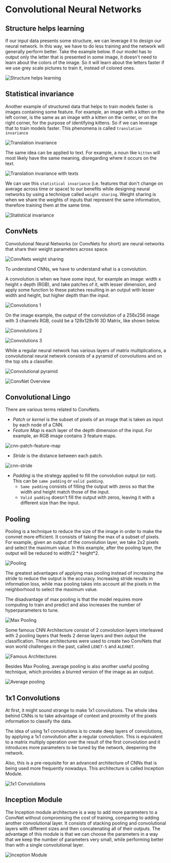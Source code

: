 # Convolutional Neural Networks

## Structure helps learning

If our input data presents some structure, we can leverage it to design our neural network. In this way, we have to do less training and the network will generally perform better. Take the example below. If our model has to output only the letter that is presented in some image, it doesn't need to learn about the colors of the image. So it will learn about the letters faster if we use grey scale pictures to train it, instead of colored ones.

![Structure helps learning](images/cnns/structure-helps-learning.png)

## Statistical invariance

Another example of structured data that helps to train models faster is images containing some feature. For example, an image with a kitten on the left corner, is the same as an image with a kitten on the center, or on the right corner, for the purpose of identifying kittens. So if we can leverage that to train models faster. This phenomena is called `translation invariance`

![Translation invariance](images/cnns/translation-invariance.png)

The same idea can be applied to text. For example, a noun like `kitten` will most likely have the same meaning, disregarding where it occurs on the text.

![Translation invariance with texts](images/cnns/translation-invariance-2.png)

We can use this `statistical invariance` (i.e. features that don't change on average across time or space) to our benefits while designing neural networks by using a technique called `weight sharing`. Weight sharing is when we share the weights of inputs that represent the same information, therefore training them at the same time.

![Statistical invariance](images/cnns/statistical-invariance.png)

## ConvNets

Convolutional Neural Networks (or ConvNets for short) are neural networks that share their weight parameters across space.

![ConvNets weight sharing](images/cnns/convnets-weight-sharing.png)

To understand CNNs, we have to understand what is a convolution.

A convolution is when we have some input, for example an image: width x height x depth (RGB), and take patches of it, with lesser dimension, and apply some function to these patches resulting in an output with lesser width and height, but higher depth than the input.   

![Convolutions 1](images/cnns/convolutions-1.png)

On the image example, the output of the convolution of a 256x256 image with 3 channels RGB, could be a 128x128x16 3D Matrix, like shown below.

![Convolutions 2](images/cnns/convolutions-2.png)

![Convolutions 3](images/cnns/convolutions-3.png)

While a regular neural network has various layers of matrix multiplications, a convolutional neural network consists of a pyramid of convolutions and on the top sits a classifier.

![Convolutional pyramid](images/cnns/convolutional-pyramid.png)

![ConvNet Overview](images/cnns/convnet-overview.png)

## Convolutional Lingo

There are various terms related to ConvNets.

- *Patch* or *kernel* is the subset of pixels of an image that is taken as input by each node of a CNN.
- *Feature Map* is each layer of the depth dimension of the input. For example, an RGB image contains 3 feature maps.

![cnn-patch-feature-map](images/cnns/cnn-patch-feature-map.png)

- *Stride* is the distance between each patch.

![cnn-stride](images/cnns/cnn-stride.png)

- *Padding* is the strategy applied to fill the convolution output (or not). This can be `same padding` or `valid padding`.
    - `Same padding` consists of filling the output with zeros so that the width and height match those of the input.
    - `Valid padding` doesn't fill the output with zeros, leaving it with a different size than the input.

## Pooling

Pooling is a technique to reduce the size of the image in order to make the convnet more efficient. It consists of taking the max of a subset of pixels. For example, given an output of the convolution layer, we take 2x2 pixels and select the maximum value. In this example, after the pooling layer, the output will be reduced to width/2 * height*2.

![Pooling](images/cnns/pooling.png)

The greatest advantages of applying max pooling instead of increasing the stride to reduce the output is the accuracy. Increasing stride results in information loss, while max pooling takes into account all the pixels in the neighborhood to select the maximum value.

The disadvantage of max pooling is that the model requires more computing to train and predict and also increases the number of hyperparameters to tune.

![Max Pooling](images/cnns/max-pooling.png)

Some famous CNN Architecture consist of 2 convolution layers interleaved with 2 pooling layers that feeds 2 dense layers and then output the classification. These architectures were used to create two ConvNets that won world challenges in the past, called `LENET-5` and `ALEXNET`.

![Famous Architectures](images/cnns/famous-cnn-architectures.png)

Besides Max Pooling, average pooling is also another useful pooling technique, which provides a blurred version of the image as an output.

![Average pooling](images/cnns/average-pooling.png)

## 1x1 Convolutions

At first, it might sound strange to make 1x1 convolutions. The whole idea behind CNNs is to take advantage of context and proximity of the pixels information to classify the data.

The idea of using 1x1 convolutions is to create deep layers of convolutions, by applying a 1x1 convolution after a regular convolution. This is equivalent to a matrix multiply operation over the result of the first convolution and it introduces more parameters to be tuned by the network, deepening the network.

Also, this is a pre-requisite for an advanced architecture of CNNs that is being used more frequently nowadays. This architecture is called Inception Module.

![1x1 Convolutions](images/cnns/1-1-convolutions.png)

## Inception Module

The Inception module architecture is a way to add more parameters to a ConvNet without compromising the cost of training, comparing to adding another convolutional layer. It consists of stacking pooling and convolutional layers with different sizes and then concatenating all of their outputs. The advantage of this module is that we can choose the parameters in a way that we keep the number of parameters very small, while performing better than with a single convolutional layer.

![Inception Module](images/cnns/inception-modules.png)

